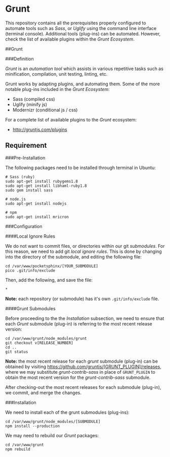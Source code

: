 Grunt
=====

This repository contains all the prerequisites properly configured to automate tools such as *Sass*, or *Uglify* using the command line interface (terminal console).  Additional tools (plug-ins) can be automated.  However, check the list of available plugins within the *Grunt Ecosystem*.

##Grunt

###Definition

*Grunt* is an *automation tool* which assists in various repetitive tasks such as minification, compilation, unit testing, linting, etc.

Grunt works by adapting plugins, and automating them.  Some of the more notable plug-ins included in the *Grunt Ecosystem*:

- Sass (compiled css)
- Uglify (minify js)
- Modernizr (conditional js / css)

For a complete list of available plugins to the *Grunt* ecosystem:

- http://gruntjs.com/plugins

## Requirement

###Pre-Installation

The following packages need to be installed through terminal in Ubuntu:

```
# Sass (ruby)
sudo apt-get install rubygems1.8
sudo apt-get install libhaml-ruby1.8
sudo gem install sass

# node.js
sudo apt-get install nodejs

# npm
sudo apt-get install mricron
```

###Configuration

####Local Ignore Rules

We do not want to commit files, or directories within our git *submodules*.  For this reason, we need to add git *local ignore rules*.  This is done by changing into the directory of the submodule, and editing the following file:

```
cd /var/www/pocketsphinx/[YOUR_SUBMODULE]
pico .git/info/exclude
```

Then, add the following, and save the file:

```
*
```

**Note:** each repository (or submodule) has it's own `.git/info/exclude` file.

####Grunt Submodules

Before proceeding to the the *Installation* subsection, we need to ensure that each *Grunt* submodule (plug-in) is referring to the most recent release version:

```
cd /var/www/grunt/node_modules/grunt
git checkout v[RELEASE_NUMBER]
cd ..
git status
```

**Note:** the most recent release for each *grunt* submodule (plug-in) can be obtained by visiting https://github.com/gruntjs/[GRUNT_PLUGIN]/releases, where we may substitute *grunt-contrib-sass* in place of `GRUNT_PLUGIN` to obtain the most recent version for the *grunt-contrib-sass* submodule.

After checking-out the most recent releases for each submodule (plug-in), we commit, and merge the changes.

###Installation

We need to install each of the grunt submodules (plug-ins):

```
cd /var/www/grunt/node_modules/[SUBMODULE]
npm install --production
```

We may need to rebuild our *Grunt* packages:

```
cd /var/www/grunt
npm rebuild
```
